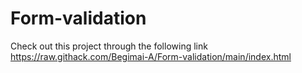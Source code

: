 # Form-validation
Check out this project through the following link https://raw.githack.com/Begimai-A/Form-validation/main/index.html
